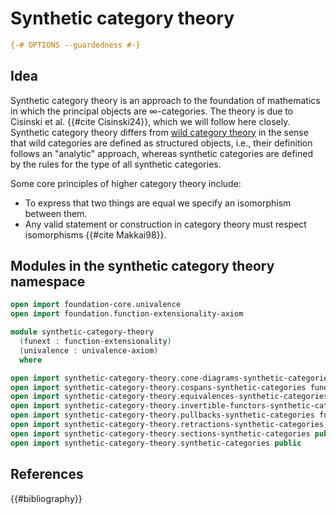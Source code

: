 # Synthetic category theory

```agda
{-# OPTIONS --guardedness #-}
```

## Idea

Synthetic category theory is an approach to the foundation of mathematics in
which the principal objects are ∞-categories. The theory is due to Cisinski et
al. {{#cite Cisinski24}}, which we will follow here closely. Synthetic category
theory differs from [wild category theory](wild-category-theory.md) in the sense
that wild categories are defined as structured objects, i.e., their definition
follows an "analytic" approach, whereas synthetic categories are defined by the
rules for the type of all synthetic categories.

Some core principles of higher category theory include:

- To express that two things are equal we specify an isomorphism between them.
- Any valid statement or construction in category theory must respect
  isomorphisms {{#cite Makkai98}}.

## Modules in the synthetic category theory namespace

```agda
open import foundation-core.univalence
open import foundation.function-extensionality-axiom

module synthetic-category-theory
  (funext : function-extensionality)
  (univalence : univalence-axiom)
  where

open import synthetic-category-theory.cone-diagrams-synthetic-categories funext univalence public
open import synthetic-category-theory.cospans-synthetic-categories funext univalence public
open import synthetic-category-theory.equivalences-synthetic-categories funext univalence public
open import synthetic-category-theory.invertible-functors-synthetic-categories funext univalence public
open import synthetic-category-theory.pullbacks-synthetic-categories funext univalence public
open import synthetic-category-theory.retractions-synthetic-categories public
open import synthetic-category-theory.sections-synthetic-categories public
open import synthetic-category-theory.synthetic-categories public
```

## References

{{#bibliography}}
